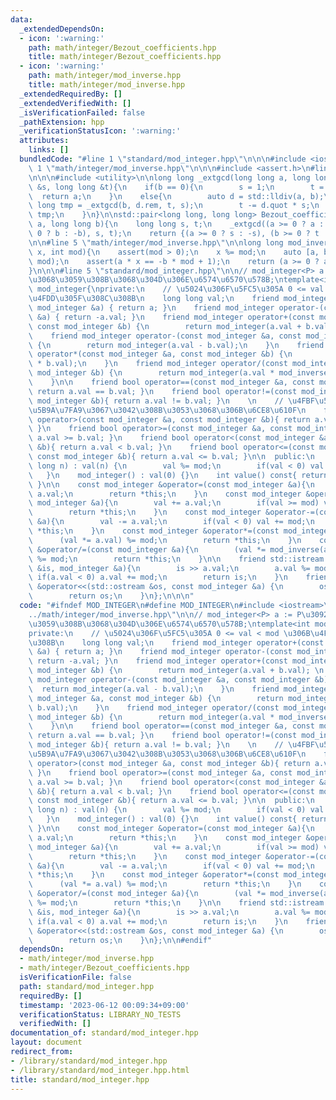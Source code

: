 ```yaml
---
data:
  _extendedDependsOn:
  - icon: ':warning:'
    path: math/integer/Bezout_coefficients.hpp
    title: math/integer/Bezout_coefficients.hpp
  - icon: ':warning:'
    path: math/integer/mod_inverse.hpp
    title: math/integer/mod_inverse.hpp
  _extendedRequiredBy: []
  _extendedVerifiedWith: []
  _isVerificationFailed: false
  _pathExtension: hpp
  _verificationStatusIcon: ':warning:'
  attributes:
    links: []
  bundledCode: "#line 1 \"standard/mod_integer.hpp\"\n\n\n#include <iostream>\n#line\
    \ 1 \"math/integer/mod_inverse.hpp\"\n\n\n#include <assert.h>\n#line 1 \"math/integer/Bezout_coefficients.hpp\"\
    \n\n\n#include <utility>\n\nlong long _extgcd(long long a, long long b, long long\
    \ &s, long long &t){\n    if(b == 0){\n        s = 1;\n        t = 0;\n      \
    \  return a;\n    }\n    else{\n        auto d = std::lldiv(a, b);\n        long\
    \ long tmp = _extgcd(b, d.rem, t, s);\n        t -= d.quot * s;\n        return\
    \ tmp;\n    }\n}\n\nstd::pair<long long, long long> Bezout_coefficients(long long\
    \ a, long long b){\n    long long s, t;\n    _extgcd((a >= 0 ? a : -a), (b >=\
    \ 0 ? b : -b), s, t);\n    return {(a >= 0 ? s : -s), (b >= 0 ? t : -t)};\n}\n\
    \n\n#line 5 \"math/integer/mod_inverse.hpp\"\n\nlong long mod_inverse(long long\
    \ x, int mod){\n    assert(mod > 0);\n    x %= mod;\n    auto [a, b] = Bezout_coefficients(x,\
    \ mod);\n    assert(a * x == -b * mod + 1);\n    return (a >= 0 ? a : a + mod);\n\
    }\n\n\n#line 5 \"standard/mod_integer.hpp\"\n\n// mod_integer<P> a := P\u3092\u6CD5\
    \u3068\u3059\u308B\u3068\u304D\u306E\u6574\u6570\u578B;\ntemplate<int mod>\nclass\
    \ mod_integer{\nprivate:\n    // \u5024\u306F\u5FC5\u305A 0 <= val < mod \u306B\
    \u4FDD\u305F\u308C\u308B\n    long long val;\n    friend mod_integer operator+(const\
    \ mod_integer &a) { return a; }\n    friend mod_integer operator-(const mod_integer\
    \ &a) { return -a.val; }\n    friend mod_integer operator+(const mod_integer &a,\
    \ const mod_integer &b) {\n        return mod_integer(a.val + b.val); \n    }\n\
    \    friend mod_integer operator-(const mod_integer &a, const mod_integer &b)\
    \ {\n        return mod_integer(a.val - b.val);\n    }\n    friend mod_integer\
    \ operator*(const mod_integer &a, const mod_integer &b) {\n        return mod_integer(a.val\
    \ * b.val);\n    }\n    friend mod_integer operator/(const mod_integer &a, const\
    \ mod_integer &b) {\n        return mod_integer(a.val * mod_inverse(b.val, mod));\n\
    \    }\n\n    friend bool operator==(const mod_integer &a, const mod_integer &b){\
    \ return a.val == b.val; }\n    friend bool operator!=(const mod_integer &a, const\
    \ mod_integer &b){ return a.val != b.val; }\n    \n    // \u4FBF\u5B9C\u7684\u306A\
    \u5B9A\u7FA9\u3067\u3042\u308B\u3053\u3068\u306B\u6CE8\u610F\n    friend bool\
    \ operator>(const mod_integer &a, const mod_integer &b){ return a.val > b.val;\
    \ }\n    friend bool operator>=(const mod_integer &a, const mod_integer &b){ return\
    \ a.val >= b.val; }\n    friend bool operator<(const mod_integer &a, const mod_integer\
    \ &b){ return a.val < b.val; }\n    friend bool operator<=(const mod_integer &a,\
    \ const mod_integer &b){ return a.val <= b.val; }\n\n  public:\n    mod_integer(long\
    \ long n) : val(n) {\n        val %= mod;\n        if(val < 0) val += mod;\n \
    \   }\n    mod_integer() : val(0) {}\n    int value() const{ return (int)val;\
    \ }\n\n    const mod_integer &operator=(const mod_integer &a){\n        val =\
    \ a.val;\n        return *this;\n    }\n    const mod_integer &operator+=(const\
    \ mod_integer &a){\n        val += a.val;\n        if(val >= mod) val -= mod;\n\
    \        return *this;\n    }\n    const mod_integer &operator-=(const mod_integer\
    \ &a){\n        val -= a.val;\n        if(val < 0) val += mod;\n        return\
    \ *this;\n    }\n    const mod_integer &operator*=(const mod_integer &a){\n  \
    \      (val *= a.val) %= mod;\n        return *this;\n    }\n    const mod_integer\
    \ &operator/=(const mod_integer &a){\n        (val *= mod_inverse(a.val, mod))\
    \ %= mod;\n        return *this;\n    }\n\n    friend std::istream &operator>>(std::istream\
    \ &is, mod_integer &a){\n        is >> a.val;\n        a.val %= mod;\n       \
    \ if(a.val < 0) a.val += mod;\n        return is;\n    }\n    friend std::ostream\
    \ &operator<<(std::ostream &os, const mod_integer &a) {\n        os << a.val;\n\
    \        return os;\n    }\n};\n\n\n"
  code: "#ifndef MOD_INTEGER\n#define MOD_INTEGER\n#include <iostream>\n#include \"\
    ../math/integer/mod_inverse.hpp\"\n\n// mod_integer<P> a := P\u3092\u6CD5\u3068\
    \u3059\u308B\u3068\u304D\u306E\u6574\u6570\u578B;\ntemplate<int mod>\nclass mod_integer{\n\
    private:\n    // \u5024\u306F\u5FC5\u305A 0 <= val < mod \u306B\u4FDD\u305F\u308C\
    \u308B\n    long long val;\n    friend mod_integer operator+(const mod_integer\
    \ &a) { return a; }\n    friend mod_integer operator-(const mod_integer &a) {\
    \ return -a.val; }\n    friend mod_integer operator+(const mod_integer &a, const\
    \ mod_integer &b) {\n        return mod_integer(a.val + b.val); \n    }\n    friend\
    \ mod_integer operator-(const mod_integer &a, const mod_integer &b) {\n      \
    \  return mod_integer(a.val - b.val);\n    }\n    friend mod_integer operator*(const\
    \ mod_integer &a, const mod_integer &b) {\n        return mod_integer(a.val *\
    \ b.val);\n    }\n    friend mod_integer operator/(const mod_integer &a, const\
    \ mod_integer &b) {\n        return mod_integer(a.val * mod_inverse(b.val, mod));\n\
    \    }\n\n    friend bool operator==(const mod_integer &a, const mod_integer &b){\
    \ return a.val == b.val; }\n    friend bool operator!=(const mod_integer &a, const\
    \ mod_integer &b){ return a.val != b.val; }\n    \n    // \u4FBF\u5B9C\u7684\u306A\
    \u5B9A\u7FA9\u3067\u3042\u308B\u3053\u3068\u306B\u6CE8\u610F\n    friend bool\
    \ operator>(const mod_integer &a, const mod_integer &b){ return a.val > b.val;\
    \ }\n    friend bool operator>=(const mod_integer &a, const mod_integer &b){ return\
    \ a.val >= b.val; }\n    friend bool operator<(const mod_integer &a, const mod_integer\
    \ &b){ return a.val < b.val; }\n    friend bool operator<=(const mod_integer &a,\
    \ const mod_integer &b){ return a.val <= b.val; }\n\n  public:\n    mod_integer(long\
    \ long n) : val(n) {\n        val %= mod;\n        if(val < 0) val += mod;\n \
    \   }\n    mod_integer() : val(0) {}\n    int value() const{ return (int)val;\
    \ }\n\n    const mod_integer &operator=(const mod_integer &a){\n        val =\
    \ a.val;\n        return *this;\n    }\n    const mod_integer &operator+=(const\
    \ mod_integer &a){\n        val += a.val;\n        if(val >= mod) val -= mod;\n\
    \        return *this;\n    }\n    const mod_integer &operator-=(const mod_integer\
    \ &a){\n        val -= a.val;\n        if(val < 0) val += mod;\n        return\
    \ *this;\n    }\n    const mod_integer &operator*=(const mod_integer &a){\n  \
    \      (val *= a.val) %= mod;\n        return *this;\n    }\n    const mod_integer\
    \ &operator/=(const mod_integer &a){\n        (val *= mod_inverse(a.val, mod))\
    \ %= mod;\n        return *this;\n    }\n\n    friend std::istream &operator>>(std::istream\
    \ &is, mod_integer &a){\n        is >> a.val;\n        a.val %= mod;\n       \
    \ if(a.val < 0) a.val += mod;\n        return is;\n    }\n    friend std::ostream\
    \ &operator<<(std::ostream &os, const mod_integer &a) {\n        os << a.val;\n\
    \        return os;\n    }\n};\n\n#endif"
  dependsOn:
  - math/integer/mod_inverse.hpp
  - math/integer/Bezout_coefficients.hpp
  isVerificationFile: false
  path: standard/mod_integer.hpp
  requiredBy: []
  timestamp: '2023-06-12 00:09:34+09:00'
  verificationStatus: LIBRARY_NO_TESTS
  verifiedWith: []
documentation_of: standard/mod_integer.hpp
layout: document
redirect_from:
- /library/standard/mod_integer.hpp
- /library/standard/mod_integer.hpp.html
title: standard/mod_integer.hpp
---
```

